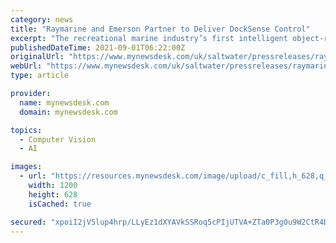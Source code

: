 ```yaml
---
category: news
title: "Raymarine and Emerson Partner to Deliver DockSense Control"
excerpt: "The recreational marine industry’s first intelligent object-recognition and motion-sensing assisted-docking solution is now available to boat builders and technical installers Docking a boat ..."
publishedDateTime: 2021-09-01T06:22:00Z
originalUrl: "https://www.mynewsdesk.com/uk/saltwater/pressreleases/raymarine-and-emerson-partner-to-deliver-docksense-control-3124618"
webUrl: "https://www.mynewsdesk.com/uk/saltwater/pressreleases/raymarine-and-emerson-partner-to-deliver-docksense-control-3124618"
type: article

provider:
  name: mynewsdesk.com
  domain: mynewsdesk.com

topics:
  - Computer Vision
  - AI

images:
  - url: "https://resources.mynewsdesk.com/image/upload/c_fill,h_628,q_auto:good,w_1200/bcp7jntzbqtznkpxjzpc.jpg"
    width: 1200
    height: 628
    isCached: true

secured: "xpoiI2jV5lup4hrp/LLyEz1dXYAVkSSRoq5cPIjUTVA+ZTa0P3g0u9W2CtR4DJAumfP4/OvQEcpm6HfAga+dPK00da7AKOfADe4HsQGarEXweRoDFRCquHB3GNJjoFrWjH3Of2+47gXyoCweNS2R1gMUZnJLnN+M5pIBOA5M1c4JDXcvAEvIJBkHs5q94Ohiw4QIEq0nOD14ITwcDII1ZWGhPYtRYtULbe+8uJug82xx0wJzZte2A9R6LjyWRAfEOICCNqHMcMV1ikvMdABsOl8cbSkmIawfi8y9TClhvWqzsjp6mKHveRl7y/oJUNnJtsCXAAwszoMiS6NMjn5p+VaiT8NXIuLG0upETVE+tVI=;b1OZ3rV9dY4j7iJREecMkg=="
---
```


